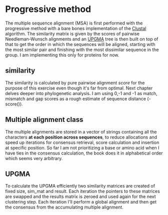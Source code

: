 # Progressive method
The multiple sequence alignment (MSA) is first performed with the progressive method with a bare bones implementation of the [Clustal](https://en.wikipedia.org/wiki/Clustal) algorithm.
The similarity matrix is given by the scores of pairwise Needleman-Wunsch alignments and an [UPGMA](https://en.wikipedia.org/wiki/UPGMA) tree is then built on top of that to get the order in which the sequences will be aligned, starting with the most similar pair and finishing with the most dissimilar sequence in the group.
I am implementing this only for proteins for now.

## similarity
The similarity is calculated by pure pairwise alignment *score* for the purpose of this exercise even though it's far from optimal. Next chapter delves deeper into phylogenetic analysis. I am using 0,-1 and -1 as match, mismatch and gap scores as a rough estimate of sequence distance (-score()).

## Multiple alignment class
The multiple alignments are stored in a vector of strings containing all the characters **at each position across sequences**, to reduce allocations and speed up iterations for consensus retrieval, score calculation and insertion at specific position.
So far I am not prioritizing  a base or amino acid when I have ties in the consensus calculation, the book does it in alphabetical order which seems very arbitrary.

## UPGMA
To calculate the UPGMA efficiently two similarity matrices are created of fixed size, sim_mat and result. Each iteration the pointers to these matrices are swapped and the results matrix is zeroed  and used again for the next clustering step. Each iteration I'll perform a global alignment and then get the consensus from the accumulating multiple alignment.
